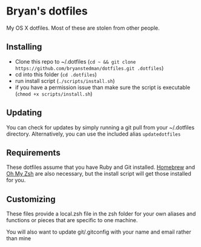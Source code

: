 Bryan's dotfiles
========

My OS X dotfiles. Most of these are stolen from other people.

## Installing
* Clone this repo to ~/.dotfiles (`cd ~ && git clone https://github.com/bryanstedman/dotfiles.git .dotfiles`)  
* cd into this folder (`cd .dotfiles`)  
* run install script (`./scripts/install.sh`)  
* if you have a permission issue than make sure the script is executable (`chmod +x scripts/install.sh`)

## Updating
You can check for updates by simply running a git pull from your ~/.dotfiles directory. Alternatively, you can use the included alias `updatedotfiles`

## Requirements
These dotfiles assume that you have Ruby and Git installed. [Homebrew](http://brew.sh/) and [Oh My Zsh](https://github.com/robbyrussell/oh-my-zsh) are also necessary, but the install script will get those installed for you.

## Customizing
These files provide a local.zsh file in the zsh folder for your own aliases and functions or pieces that are specific to one machine.  

You will also want to update git/.gitconfig with your name and email rather than mine
